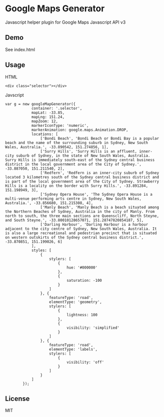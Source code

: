Google Maps Generator
=====================

Javascript helper plugin for Google Maps Javascript API v3

Demo
--------------

See index.html

Usage
--------------

HTML

    <div class="selector"></div>

Javscript

    var g = new googleMapGenerator({
                container: '.selector',
                mapLat: -33.85, 
                mapLng: 151.24,
                mapZoom: 12,
                markerIconType: 'numeric',
                markerAnimation: google.maps.Animation.DROP,
                locations: [
                    ['Bondi Beach', 'Bondi Beach or Bondi Bay is a popular beach and the name of the surrounding suburb in Sydney, New South Wales, Australia.', -33.890542, 151.274856, 1],
                    ['Surry Hills', 'Surry Hills is an affluent, inner-city suburb of Sydney, in the state of New South Wales, Australia. Surry Hills is immediately south-east of the Sydney central business district in the local government area of the City of Sydney.', -33.887050, 151.211540, 2],
                    ['Redfern', 'Redfern is an inner-city suburb of Sydney located 3 kilometres south of the Sydney central business district and is part of the local government area of the City of Sydney. Strawberry Hills is a locality on the border with Surry Hills.', -33.891284, 151.198949, 3],
                    ['Sydney Opera House', 'The Sydney Opera House is a multi-venue performing arts centre in Sydney, New South Wales, Australia.', -33.856680, 151.215308, 4],
                    ['Manly Beach', 'Manly Beach is a beach situated among the Northern Beaches of Sydney, Australia in the city of Manly. From north to south, the three main sections are Queenscliff, North Steyne, and South Steyne.', -33.80010128657071, 151.28747820854187, 5],
                    ['Darling Harbour', 'Darling Harbour is a harbour adjacent to the city centre of Sydney, New South Wales, Australia. It is also a large recreational and pedestrian precinct that is situated on western outskirts of the Sydney central business district.', -33.870851, 151.199026, 6]
                ],
                styles: [
                    {
                        stylers: [
                            {
                                hue: '#000000'
                            },
                            {
                                saturation: -100
                            }
                        ]
                    }, {
                        featureType: 'road',
                        elementType: 'geometry',
                        stylers: [
                            {
                                lightness: 100
                            },
                            {
                                visibility: 'simplified'
                            }
                        ]
                    }, {
                        featureType: 'road',
                        elementType: 'labels',
                        stylers: [
                            {
                                visibility: 'off'
                            }
                        ]
                    }
                ]
            });

License
----

MIT